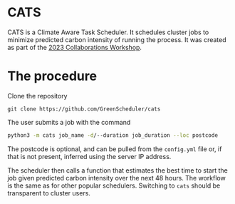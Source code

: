 # CATS

CATS is a Climate Aware Task Scheduler. It schedules cluster jobs to minimize predicted carbon intensity of running the process. It was created as part of the [2023 Collaborations Workshop](https://software.ac.uk/cw23).

# The procedure

Clone the repository

```shell
git clone https://github.com/GreenScheduler/cats
```

The user submits a job with the command

```sh
python3 -m cats job_name -d/--duration job_duration --loc postcode
```
The postcode is optional, and can be pulled from the `config.yml` file or, if that is not present, inferred using the server IP address.

The scheduler then calls a function that estimates the best time to start the job given predicted carbon intensity over the next 48 hours. The workflow is the same as for other popular schedulers. Switching to `cats` should be transparent to cluster users.
